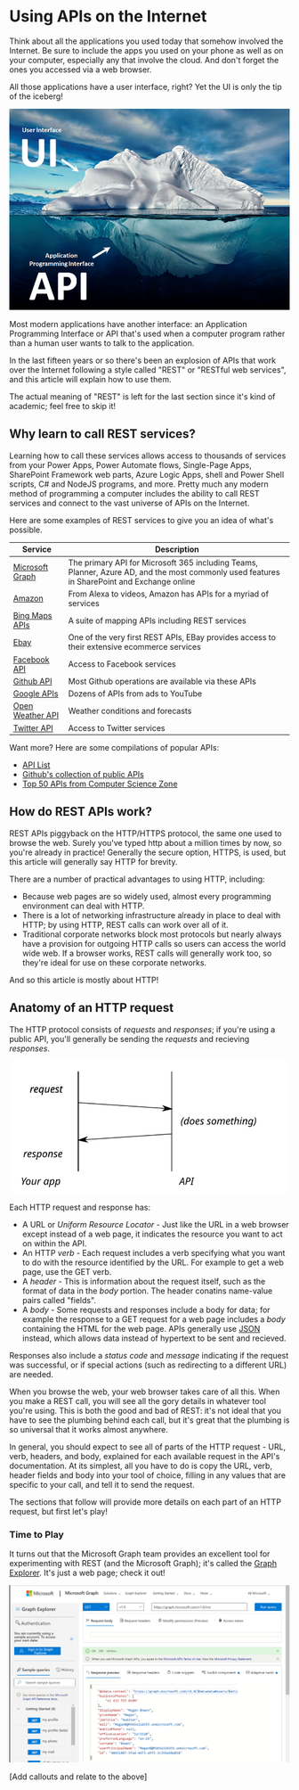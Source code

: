 # Using APIs on the Internet

Think about all the applications you used today that somehow involved the Internet. Be sure to include the apps you used on your phone as well as on your computer, especially any that involve the cloud. And don't forget the ones you accessed via a web browser.

All those applications have a user interface, right? Yet the UI is only the tip of the iceberg!

![The UI is the tip of the iceberg](./REST-01.png)

Most modern applications have another interface: an Application Programming Interface or API that's used when a computer program rather than a human user wants to talk to the application. 

In the last fifteen years or so there's been an explosion of APIs that work over the Internet following a style called "REST" or "RESTful web services", and this article will explain how to use them.

The actual meaning of "REST" is left for the last section since it's kind of academic; feel free to skip it!

## Why learn to call REST services?

Learning how to call these services allows access to thousands of services from your Power Apps, Power Automate flows, Single-Page Apps, SharePoint Framework web parts, Azure Logic Apps, shell and Power Shell scripts, C# and NodeJS programs, and more. Pretty much any modern method of programming a computer includes the ability to call REST services and connect to the vast universe of APIs on the Internet.

Here are some examples of REST services to give you an idea of what's possible.

| Service | Description |
|--|--|
| [Microsoft Graph](https://docs.microsoft.com/en-us/graph/overview) | The primary API for Microsoft 365 including Teams, Planner, Azure AD, and the most commonly used features in SharePoint and Exchange online |
| [Amazon](https://developer.amazon.com/) | From Alexa to videos, Amazon has APIs for a myriad of services |
| [Bing Maps APIs](https://www.microsoft.com/en-us/maps/choose-your-bing-maps-api) | A suite of mapping APIs including REST services |
| [Ebay](https://developer.ebay.com/docs) | One of the very first REST APIs, EBay provides access to their extensive ecommerce services |
| [Facebook API](https://developers.facebook.com/docs/apis-and-sdks) | Access to Facebook services |
| [Github API](https://docs.github.com/en/rest) | Most Github operations are available via these APIs |
| [Google APIs](https://developers.google.com/apis-explorer/) | Dozens of APIs from ads to YouTube |
| [Open Weather API](https://openweathermap.org/api) | Weather conditions and forecasts |
| [Twitter API](https://developer.twitter.com/en/docs/twitter-api) | Access to Twitter services |

Want more? Here are some compilations of popular APIs:

* [API List](https://apilist.fun/)
* [Github's collection of public APIs](https://github.com/public-apis/public-apis/blob/master/README.md)
* [Top 50 APIs from Computer Science Zone](https://www.computersciencezone.org/50-most-useful-apis-for-developers/#:~:text=%2050%20Most%20Useful%20APIs%20for%20Developers%20,The%20ability%20to%20log%20into%20a...%20More)

## How do REST APIs work?

REST APIs piggyback on the HTTP/HTTPS protocol, the same one used to browse the web. Surely you've typed http about a million times by now, so you're already in practice! Generally the secure option, HTTPS, is used, but this article will generally say HTTP for brevity.

There are a number of practical advantages to using HTTP, including:

* Because web pages are so widely used, almost every programming environment can deal with HTTP. 
* There is a lot of networking infrastructure already in place to deal with HTTP; by using HTTP, REST calls can work over all of it.
* Traditional corporate networks block most protocols but nearly always have a provision for outgoing HTTP calls so users can access the world wide web. If a browser works, REST calls will generally work too, so they're ideal for use on these corporate networks.

And so this article is mostly about HTTP!

## Anatomy of an HTTP request

The HTTP protocol consists of _requests_ and _responses_; if you're using a public API, you'll generally be sending the _requests_ and recieving _responses_.

![Requests and Responses](./request-response.svg)

Each HTTP request and response has:

* A URL or _Uniform Resource Locator_ - Just like the URL in a web browser except instead of a web page, it indicates the resource you want to act on within the API.
* An HTTP _verb_ - Each request includes a verb specifying what you want to do with the resource identified by the URL. For example to get a web page, use the GET verb.
* A _header_ - This is information about the request itself, such as the format of data in the _body_ portion. The header conatins name-value pairs called "fields".
* A _body_ - Some requests and responses include a body for data; for example the response to a GET request for a web page includes a _body_ containing the HTML for the web page. APIs generally use [JSON](https://techcommunity.microsoft.com/t5/microsoft-365-pnp-blog/introduction-to-json/ba-p/2049369) instead, which allows data instead of hypertext to be sent and recieved.

Responses also include a _status code_ and _message_ indicating if the request was successful, or if special actions (such as redirecting to a different URL) are needed.

When you browse the web, your web browser takes care of all this. When you make a REST call, you will see all the gory details in whatever tool you're using. This is both the good and bad of REST: it's not ideal that you have to see the plumbing behind each call, but it's great that the plumbing is so universal that it works almost anywhere.

In general, you should expect to see all of parts of the HTTP request - URL, verb, headers, and body, explained for each available request in the API's documentation. At its simplest, all you have to do is copy the URL, verb, header fields and body into your tool of choice, filling in any values that are specific to your call, and tell it to send the request.

The sections that follow will provide more details on each part of an HTTP request, but first let's play!

### Time to Play

It turns out that the Microsoft Graph team provides an excellent tool for experimenting with REST (and the Microsoft Graph); it's called the [Graph Explorer](https://developer.microsoft.com/en-us/graph/graph-explorer). It's just a web page; check it out!

![Graph Explorer](./rest-graph-explorer.png)

[Add callouts and relate to the above]







